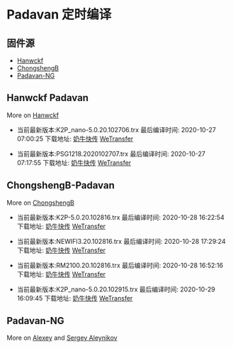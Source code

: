 # Padavan 定时编译

## 固件源

- [Hanwckf](#Hanwckf-Padavan)
- [ChongshengB](#ChongshengB-Padavan)
- [Padavan-NG](#Padavan-NG)

## Hanwckf Padavan
More on [Hanwckf](https://github.com/hanwckf/rt-n56u/)

* 当前最新版本:K2P_nano-5.0.20.102706.trx  最后编译时间: 2020-10-27 07:00:25  下载地址: [奶牛快传](https://cowtransfer.com/s/a653a24775fc49)  [WeTransfer](https://we.tl/t-u4qO0KoEQp)

* 当前最新版本:PSG1218.2020102707.trx  最后编译时间: 2020-10-27 07:17:55  下载地址: [奶牛快传](https://cowtransfer.com/s/600de9f306724c)  [WeTransfer](https://we.tl/t-zkrutL5Nk8)


















## ChongshengB-Padavan
More on [ChongshengB](https://github.com/chongshengB/rt-n56u)



* 当前最新版本:K2P-5.0.20.102816.trx  最后编译时间: 2020-10-28 16:22:54  下载地址: [奶牛快传](https://cowtransfer.com/s/134cf694e7ea4b)  [WeTransfer](https://we.tl/t-Ru8DdDYcRh)

* 当前最新版本:NEWIFI3.20.102816.trx  最后编译时间: 2020-10-28 17:29:24  下载地址: [奶牛快传](https://cowtransfer.com/s/536ccdce13124e)  [WeTransfer](https://we.tl/t-gBpecUhWxu)

* 当前最新版本:RM2100.20.102816.trx  最后编译时间: 2020-10-28 16:52:16  下载地址: [奶牛快传](https://cowtransfer.com/s/efaf034a39a241)  [WeTransfer](https://we.tl/t-YK260lulwe)

* 当前最新版本:K2P_nano-5.0.20.102915.trx  最后编译时间: 2020-10-29 16:09:45  下载地址: [奶牛快传](https://cowtransfer.com/s/50582cc861a244)  [WeTransfer](https://we.tl/t-291y51YZL3)
















## Padavan-NG
More on [Alexey](https://gitlab.com/dm38/padavan-ng) and [Sergey Aleynikov](https://github.com/dur-randir/padavan-ng)

